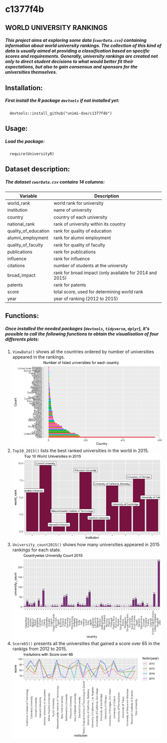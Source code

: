 # c1377f4b

## WORLD UNIVERSITY RANKINGS
##### This project aims at exploring some data (`cwurData.csv`) containing information about world university rankings. The collection of this kind of data is usually aimed at providing a classification based on specific scores and requirements. Generally, university rankings are created not only to direct student decisions to what would better fit their expectations, but also to gain consensus and sponsors for the universities themselves.

## Installation:
##### First install the R package `devtools` if not installed yet:
      devtools::install_github("unimi-dse/c1377f4b")

## Usage:
##### Load the package:
      require(UniversityR)

## Dataset description: 
##### The dataset `cwurData.csv` contains 14 columns:

| Variable | Description |
| --- | --- |
| world_rank | world rank for university |
| institution | name of university |
| country | country of each university |
| national_rank | rank of university within its country |
| quality_of_education | rank for quality of education |
| alumni_employment | rank for alumni employment |
| quality_of_faculty | rank for quality of faculty |
| publications | rank for publications |
| influence | rank for influence |
| citations | number of students at the university |
| broad_impact | rank for broad impact (only available for 2014 and 2015) |
| patents | rank for patents |
| score | total score, used for determining world rank |
| year | year of ranking (2012 to 2015) |
   
## Functions:
##### Once installed the needed packages (`devtools`, `tidyverse`, `dplyr`), it's possible to call the following functions to obtain the visualisation of four differents plots:

1. `ViewData()` shows all the countries ordered by number of universities appeared in the rankings. 
    ![Rank_Countries()](Plots/Rank_Countries().2.png)
2. `Top10_2015()` lists the best ranked universities in the world in 2015. 
    ![Rank_Countries()](Plots/Top10_2015().1.png)
3. `University_count2015()` shows how many universities appeared in 2015 rankings for each state.
   ![Rank_Countries()](Plots/University_count2015().png) 
4. `Score65()` presents all the universities that gained a score over 65 in the rankigs from 2012 to 2015. 
    ![Rank_Countries()](Plots/Score65().png)
